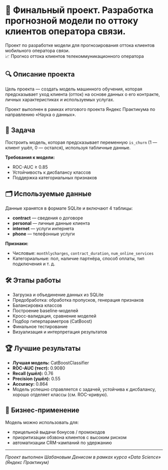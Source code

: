 # 🧠 Финальный проект. Разработка прогнозной модели по оттоку клиентов оператора связи.

Проект по разработке модели для прогнозирования оттока клиентов мобильного оператора связи.  
📈 Прогноз оттока клиентов телекоммуникационного оператора

## 🔍 Описание проекта

Цель проекта — создать модель машинного обучения, которая предсказывает уход клиента (отток) на основе данных о его контракте, личных характеристиках и используемых услугах.

Проект выполнен в рамках итогового проекта Яндекс Практикума по направлению «Наука о данных».

## 🎯 Задача

Построить модель, которая предсказывает переменную `is_churn` (1 — клиент ушёл, 0 — остался), используя табличные данные.

**Требования к модели:**

- ROC-AUC ≥ 0.85  
- Устойчивость к дисбалансу классов  
- Поддержка категориальных признаков  

## 🗂 Используемые данные

Данные хранятся в формате SQLite и включают 4 таблицы:

- **contract** — сведения о договоре  
- **personal** — личные данные клиента  
- **internet** — услуги интернета  
- **phone** — телефонные услуги  

**Признаки:**

- Числовые: `monthlycharges`, `contract_duration`, `num_online_services`  
- Категориальные: пол, наличие партнёра, способ оплаты, тип подключения и т. д.

## 🛠 Этапы работы

- Загрузка и объединение данных из SQLite  
- Предобработка: обработка пропусков, генерация признаков  
- Балансировка классов  
- Построение baseline-моделей  
- Кросс-валидация, сравнение моделей  
- Подбор гиперпараметров (CatBoost)  
- Финальное тестирование  
- Визуализация и интерпретация результатов

## 🏆 Лучшие результаты

- **Лучшая модель:** CatBoostClassifier  
- **ROC-AUC (тест):** 0.9080  
- **Recall (ушёл):** 0.76  
- **Precision (ушёл):** 0.55  
- **Accuracy:** 0.864  
- Модель успешно справляется с задачей, устойчива к дисбалансу, хорошо отделяет классы (см. ROC-кривую).

## 📌 Бизнес-применение

Модель можно использовать для:

- прицельной выдачи бонусов / промокодов  
- приоритизации обзвона клиентов с высоким риском  
- автоматизации CRM-кампаний по удержанию

---
_Проект выполнен Шабановым Денисом в рамках курса «Data Science» (Яндекс Практикум)_
